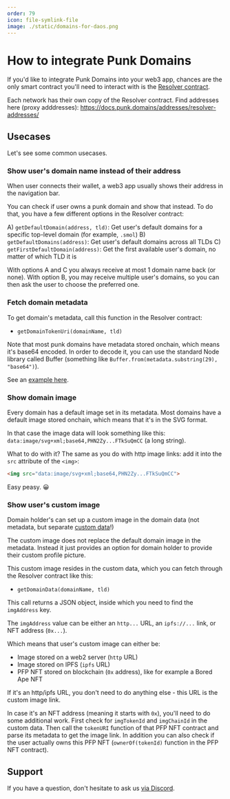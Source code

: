 ```yaml
---
order: 79
icon: file-symlink-file
image: ./static/domains-for-daos.png
---
```


# How to integrate Punk Domains

If you'd like to integrate Punk Domains into your web3 app, chances are the only smart contract you'll need to interact with is the [Resolver contract](/contracts/resolver.md).

Each network has their own copy of the Resolver contract. Find addresses here (proxy adddresses): https://docs.punk.domains/addresses/resolver-addresses/ 

## Usecases

Let's see some common usecases.

### Show user's domain name instead of their address

When user connects their wallet, a web3 app usually shows their address in the navigation bar.

You can check if user owns a punk domain and show that instead. To do that, you have a few different options in the Resolver contract:

A) `getDefaultDomain(address, tld)`: Get user's default domains for a specific top-level domain (for example, `.smol`)
B) `getDefaultDomains(address)`: Get user's default domains across all TLDs
C) `getFirstDefaultDomain(address)`: Get the first available user's domain, no matter of which TLD it is

With options A and C you always receive at most 1 domain name back (or none). With option B, you may receive multiple user's domains, so you can then ask the user to choose the preferred one.

### Fetch domain metadata

To get domain's metadata, call this function in the Resolver contract:

- `getDomainTokenUri(domainName, tld)`

Note that most punk domains have metadata stored onchain, which means it's base64 encoded. In order to decode it, you can use the standard Node library called Buffer (something like `Buffer.from(metadata.substring(29), "base64")`).

See an [example here](https://github.com/punk-domains/punk-contracts/blob/f489dbd785005a2ea590d14a1c6b23e1ab6bf98e/test/resolver/proxy.test.js#L456).

### Show domain image

Every domain has a default image set in its metadata. Most domains have a default image stored onchain, which means that it's in the SVG format. 

In that case the image data will look something like this: `data:image/svg+xml;base64,PHN2Zy...FTkSuQmCC` (a long string).

What to do with it? The same as you do with http image links: add it into the `src` attribute of the `<img>`:

```html
<img src="data:image/svg+xml;base64,PHN2Zy...FTkSuQmCC">
```

Easy peasy. 😀

### Show user's custom image

Domain holder's can set up a custom image in the domain data (not metadata, but separate [custom data](/contracts/custom-data.md)!)

The custom image does not replace the default domain image in the metadata. Instead it just provides an option for domain holder to provide their custom profile picture.

This custom image resides in the custom data, which you can fetch through the Resolver contract like this:

- `getDomainData(domainName, tld)`

This call returns a JSON object, inside which you need to find the `imgAddress` key.

The `imgAddress` value can be either an `http...` URL, an `ipfs://...` link, or NFT address (`0x...`).

Which means that user's custom image can either be:

- Image stored on a web2 server (`http` URL)
- Image stored on IPFS (`ipfs` URL)
- PFP NFT stored on blockchain (`0x` address), like for example a Bored Ape NFT

If it's an http/ipfs URL, you don't need to do anything else - this URL is the custom image link.

In case it's an NFT address (meaning it starts with `0x`), you'll need to do some additional work. First check for `imgTokenId` and `imgChainId` in the custom data. Then call the `tokenURI` function of that PFP NFT contract and parse its metadata to get the image link. In addition you can also check if the user actually owns this PFP NFT (`ownerOf(tokenId)` function in the PFP NFT contract).

## Support

If you have a question, don't hesitate to ask us [via Discord](https://discord.gg/invite/8dSrwrAQeu).